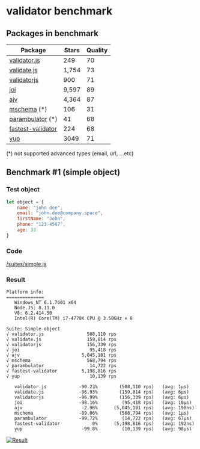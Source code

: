 # validator benchmark

## Packages in benchmark

| Package | Stars | Quality |
| ------- | ----- | ------- |
| [validator.js](https://github.com/guillaumepotier/validator.js) | 249 | 70
| [validate.js](https://github.com/ansman/validate.js) | 1,754 | 73
| [validatorjs](https://github.com/skaterdav85/validatorjs) | 900 | 71
| [joi](https://github.com/hapijs/joi) | 9,597 | 89
| [ajv](https://github.com/epoberezkin/ajv) | 4,364 | 87
| [mschema](https://github.com/mschema/mschema) (*) | 106 | 31
| [parambulator](https://github.com/rjrodger/parambulator) (*) | 41 | 68
| [fastest-validator](https://github.com/icebob/fastest-validator) | 224 | 68
| [yup](https://github.com/jquense/yup) | 3049 | 71

 (*) not supported advanced types (email, url, ...etc)

## Benchmark #1 (simple object)

### Test object
```js
let object = {
    name: "john doe",
    email: "john.doe@company.space",
    firstName: "John",
    phone: "123-4567",
    age: 33
}
```

### Code
[/suites/simple.js](https://github.com/icebob/validator-benchmark/blob/master/suites/simple.js)

### Result

```
Platform info:
==============
   Windows_NT 6.1.7601 x64
   Node.JS: 8.11.0
   V8: 6.2.414.50
   Intel(R) Core(TM) i7-4770K CPU @ 3.50GHz × 8

Suite: Simple object
√ validator.js                508,110 rps
√ validate.js                 159,814 rps
√ validatorjs                 156,339 rps
√ joi                          95,418 rps
√ ajv                       5,045,181 rps
√ mschema                     568,794 rps
√ parambulator                 14,722 rps
√ fastest-validator         5,198,816 rps
√ yup                          10,139 rps

   validator.js            -90.23%        (508,110 rps)   (avg: 1μs)
   validate.js             -96.93%        (159,814 rps)   (avg: 6μs)
   validatorjs             -96.99%        (156,339 rps)   (avg: 6μs)
   joi                     -98.16%         (95,418 rps)   (avg: 10μs)
   ajv                      -2.96%      (5,045,181 rps)   (avg: 198ns)
   mschema                 -89.06%        (568,794 rps)   (avg: 1μs)
   parambulator            -99.72%         (14,722 rps)   (avg: 67μs)
   fastest-validator            0%      (5,198,816 rps)   (avg: 192ns)
   yup                      -99.8%         (10,139 rps)   (avg: 98μs)
```

[![Result](https://user-images.githubusercontent.com/306521/47523074-79cdec80-d897-11e8-86a0-ad07556be8bc.png)](https://cloud.highcharts.com/show/yqowupa)
